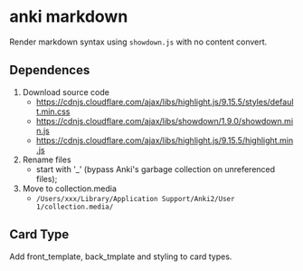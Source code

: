 # anki markdown
Render markdown syntax using `showdown.js` with no content convert.

## Dependences
1. Download source code
   - https://cdnjs.cloudflare.com/ajax/libs/highlight.js/9.15.5/styles/default.min.css
   - https://cdnjs.cloudflare.com/ajax/libs/showdown/1.9.0/showdown.min.js
   - https://cdnjs.cloudflare.com/ajax/libs/highlight.js/9.15.5/highlight.min.js
2. Rename files
   -  start with '\_' (bypass Anki's garbage collection on unreferenced files);
3. Move to collection.media
   - `/Users/xxx/Library/Application Support/Anki2/User 1/collection.media/`

## Card Type
Add front_template, back_tmplate and styling to card types.